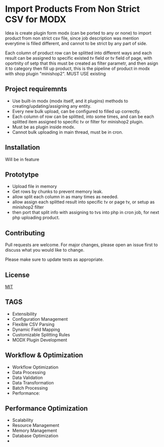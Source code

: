 # Import Products From Non Strict CSV for MODX

Idea is create plugin form modx (can be ported to any or none) to import product from non strict csv file, since job description was mention everytime is filled different, and cannot to be strict by any part of side. 

Each column of product row can be splitted into different ways and each result can be assigned to specific existed tv field or tv field of page, with oportnity of setp that this must be created as filter parametr, and then asign it to category then fill up product, this is the pipeline of product in modx with shop plugin "minishop2". MUST USE existing


## Project requiremnts
- Use built-in modx (modx itself, and it plugins) methods to creating/updating/assigning any entity.
- Every new bulk upload, can be configured to filled up correctly.
- Each column of row can be splitted, into some times, and can be each splitted item assigned to specific tv or filter for minishop2 plugin.
- Must be as plugin inside modx.
- Cannot bulk uploading in main thread, must be in cron.


## Installation

Will be in feature


## Prototytpe
- Upload file in memory
- Get rows by chunks to prevent memory leak.
- allow split each column in as many times as needed.
- allow assign each splitted result into specific tv or page tv, or setup as minishop2 filter
- then port that split info with assigning to tvs into php in cron job, for next php uploading product.


## Contributing

Pull requests are welcome. For major changes, please open an issue first
to discuss what you would like to change.

Please make sure to update tests as appropriate.

## License

[MIT](https://choosealicense.com/licenses/mit/)

## TAGS

- Extensibility
- Configuration Management
- Flexible CSV Parsing
- Dynamic Field Mapping
- Customizable Splitting Rules
- MODX Plugin Development

## Workflow & Optimization 

- Workflow Optimization
- Data Processing
- Data Validation
- Data Transformation
- Batch Processing
- Performance:

## Performance Optimization
- Scalability
- Resource Management
- Memory Management
- Database Optimization
- 
